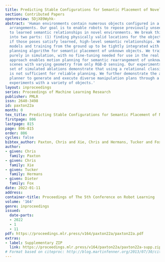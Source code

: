 ```yaml
---
title: Predicting Stable Configurations for Semantic Placement of Novel Objects
section: Contributed Papers
openreview: 5DjX89Wyhk-
abstract: 'Human environments contain numerous objects configured in a variety of
  arrangements. Our goal is to enable robots to repose previously unseen objects according
  to learned semantic relationships in novel environments. We break this problem down
  into two parts: (1) finding physically valid locations for the objects and (2) determining
  if those poses satisfy learned, high-level semantic relationships. We build our
  models and training from the ground up to be tightly integrated with our proposed
  planning algorithm for semantic placement of unknown objects. We train our models
  purely in simulation, with no fine-tuning needed for use in the real world. Our
  approach enables motion planning for semantic rearrangement of unknown objects in
  scenes with varying geometry from only RGB-D sensing. Our experiments through a
  set of simulated ablations demonstrate that using a relational classifier alone
  is not sufficient for reliable planning. We further demonstrate the ability of our
  planner to generate and execute diverse manipulation plans through a set of real-world
  experiments with a variety of objects.'
layout: inproceedings
series: Proceedings of Machine Learning Research
publisher: PMLR
issn: 2640-3498
id: paxton22a
month: 0
tex_title: Predicting Stable Configurations for Semantic Placement of Novel Objects
firstpage: 806
lastpage: 815
page: 806-815
order: 806
cycles: false
bibtex_author: Paxton, Chris and Xie, Chris and Hermans, Tucker and Fox, Dieter
author:
- given: Chris
  family: Paxton
- given: Chris
  family: Xie
- given: Tucker
  family: Hermans
- given: Dieter
  family: Fox
date: 2022-01-11
address:
container-title: Proceedings of The 5th Conference on Robot Learning
volume: '164'
genre: inproceedings
issued:
  date-parts:
  - 2022
  - 1
  - 11
pdf: https://proceedings.mlr.press/v164/paxton22a/paxton22a.pdf
extras:
- label: Supplementary ZIP
  link: https://proceedings.mlr.press/v164/paxton22a/paxton22a-supp.zip
# Format based on citeproc: http://blog.martinfenner.org/2013/07/30/citeproc-yaml-for-bibliographies/
---
```

